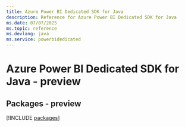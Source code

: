 ```yaml
---
title: Azure Power BI Dedicated SDK for Java
description: Reference for Azure Power BI Dedicated SDK for Java
ms.date: 07/07/2025
ms.topic: reference
ms.devlang: java
ms.service: powerbidedicated
---
```

# Azure Power BI Dedicated SDK for Java - preview
## Packages - preview
[!INCLUDE [packages](power-bi-dedicated-index.md)]